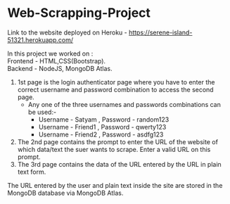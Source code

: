 # Web-Scrapping-Project
Link to the website deployed on Heroku - https://serene-island-51321.herokuapp.com/

In this project we worked on :<br />
  Frontend - HTML,CSS(Bootstrap).<br />
  Backend - NodeJS, MongoDB Atlas.

1) 1st page is the login authenticator page where you have to enter the correct username and password combination to access the second page.<br />
   - Any one of the three usernames and passwords combinations can be used:-<br />
        - Username - Satyam , Password - random123<br />
        - Username - Friend1 , Password - qwerty123<br />
        - Username - Friend2 , Password - asdfg123<br />
2) The 2nd page contains the prompt to enter the URL of the website of which data/text the suer wants to scrape. Enter a valid URL on this prompt.<br />
3) The 3rd page contains the data of the URL entered by the URL in plain text form.<br />

The URL entered by the user and plain text inside the site are stored in the MongoDB database via MongoDB Atlas.
